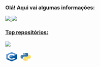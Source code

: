 ### Olá! Aqui vai algumas informações:

<div>
  <a href="https://github.com/ghaztt">
  <img height="160em" src="https://github-readme-stats.vercel.app/api?username=kvrolinne&show_icons=&theme=dark&include_all_commits=true&count_private=true"/>
  <img height="160em" src="https://github-readme-stats.vercel.app/api/top-langs/?username=ghaztt&layout=compact&langs_count=7&theme=dark"/>
</div>

### Top repositórios:

<a href="https://github.com/ghaztt/UFG">
  <img align="center" src="https://github-readme-stats.vercel.app/api/pin/?username=kvrolinne&repo=ALG-FACESG&theme=dark" />
</a>

<div style="display: inline_block"><br>          
  <img align="center" alt="Linne-C" height="30" width="40" src="https://raw.githubusercontent.com/devicons/devicon/master/icons/c/c-original.svg">
  <img align="center" alt="Linne-Java" height="30" width="40" src="https://raw.githubusercontent.com/devicons/devicon/master/icons/python/python-original.svg">
  
</div>
